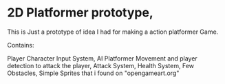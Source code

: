 # 2D Platformer prototype,

This is Just a prototype of idea I had for making a action platformer Game. 

Contains: 

Player Character Input System,
AI Platformer Movement and player detection to attack the player,
Attack System,
Health System,
Few Obstacles,
Simple Sprites that i found on "opengameart.org"


